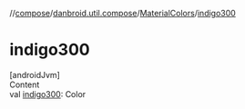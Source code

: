 //[compose](../../../index.md)/[danbroid.util.compose](../index.md)/[MaterialColors](index.md)/[indigo300](indigo300.md)



# indigo300  
[androidJvm]  
Content  
val [indigo300](indigo300.md): Color  




